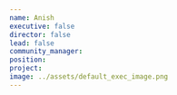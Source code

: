 ```yaml
---
name: Anish
executive: false
director: false
lead: false
community_manager:   
position:  
project:  
image: ../assets/default_exec_image.png
---
```


